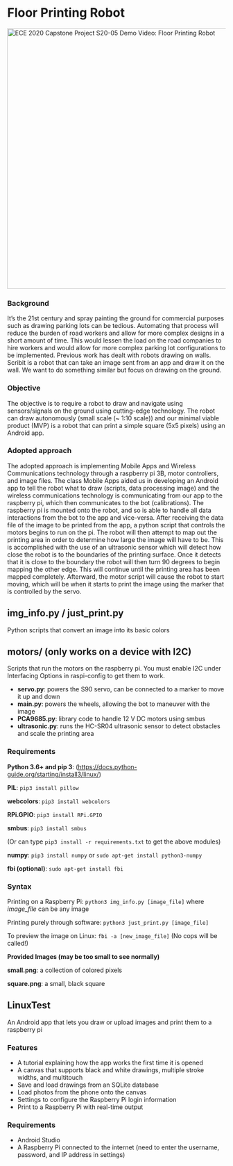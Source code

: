 # Floor Printing Robot

[<img src="https://res.cloudinary.com/marcomontalbano/image/upload/v1610133191/video_to_markdown/images/youtube--GSI4W3XvddA-c05b58ac6eb4c4700831b2b3070cd403.jpg" alt="ECE 2020 Capstone Project S20-05 Demo Video: Floor Printing Robot" width="600">](https://www.youtube.com/watch?v=GSI4W3XvddA "ECE 2020 Capstone Project S20-05 Demo Video: Floor Printing Robot")

### Background

It’s the 21st century and spray painting the ground for commercial purposes such as drawing parking lots can be tedious. Automating that process will reduce the burden of road workers and allow for more complex designs in a short amount of time. This would lessen the load on the road companies to hire workers and would allow for more complex parking lot configurations to be implemented. Previous work has dealt with robots drawing on walls. Scribit is a robot that can take an image sent from an app and draw it on the wall. We want to do something similar but focus on drawing on the ground.

### Objective

The objective is to require a robot to draw and navigate using sensors/signals on the ground using cutting-edge technology. The robot can draw autonomously (small scale (~ 1:10 scale)) and our minimal viable product (MVP) is a robot that can print a simple square (5x5 pixels) using an Android app.

### Adopted approach

The adopted approach is implementing Mobile Apps and Wireless Communications technology through a raspberry pi 3B, motor controllers, and image files. The class Mobile Apps aided us in developing an Android app to tell the robot what to draw (scripts, data processing image) and the wireless communications technology is communicating from our app to the raspberry pi, which then communicates to the bot (calibrations). The raspberry pi is mounted onto the robot, and so is able to handle all data interactions from the bot to the app and vice-versa. After receiving the data file of the image to be printed from the app, a python script that controls the motors begins to run on the pi. The robot will then attempt to map out the printing area in order to determine how large the image will have to be. This is accomplished with the use of an ultrasonic sensor which will detect how close the robot is to the boundaries of the printing surface. Once it detects that it is close to the boundary the robot will then turn 90 degrees to begin mapping the other edge. This will continue until the printing area has been mapped completely. Afterward, the motor script will cause the robot to start moving, which will be when it starts to print the image using the marker that is controlled by the servo.

## img\_info.py / just\_print.py

Python scripts that convert an image into its basic colors

## motors/ (only works on a device with I2C)

Scripts that run the motors on the raspberry pi. You must enable I2C under Interfacing Options in raspi-config to get them to work.

- **servo.py**: powers the S90 servo, can be connected to a marker to move it up and down
- **main.py**: powers the wheels, allowing the bot to maneuver with the image
- **PCA9685.py**: library code to handle 12 V DC motors using smbus
- **ultrasonic.py**: runs the HC-SR04 ultrasonic sensor to detect obstacles and scale the printing area

### Requirements
**Python 3.6+ and pip 3**: (https://docs.python-guide.org/starting/install3/linux/)

**PIL**: `pip3 install pillow`

**webcolors**: `pip3 install webcolors`

**RPi.GPIO**: `pip3 install RPi.GPIO`

**smbus**: `pip3 install smbus`

(Or can type `pip3 install -r requirements.txt` to get the above modules)

**numpy**: `pip3 install numpy` or `sudo apt-get install python3-numpy`

**fbi (optional)**: `sudo apt-get install fbi`

### Syntax
Printing on a Raspberry Pi: `python3 img_info.py [image_file]` where _image_file_ can be any image

Printing purely through software: `python3 just_print.py [image_file]`

To preview the image on Linux: `fbi -a [new_image_file]` (No cops will be called!)

**Provided Images (may be too small to see normally)**

**small.png**: a collection of colored pixels

**square.png**: a small, black square

## LinuxTest

An Android app that lets you draw or upload images and print them to a raspberry pi

### Features
- A tutorial explaining how the app works the first time it is opened
- A canvas that supports black and white drawings, multiple stroke widths, and multitouch
- Save and load drawings from an SQLite database
- Load photos from the phone onto the canvas
- Settings to configure the Raspberry Pi login information
- Print to a Raspberry Pi with real-time output

### Requirements
- Android Studio
- A Raspberry Pi connected to the internet (need to enter the username, password, and IP address in settings)
